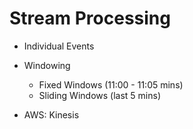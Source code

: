 # Stream Processing

- Individual Events

- Windowing
  - Fixed Windows (11:00 - 11:05 mins)
  - Sliding Windows (last 5 mins)

- AWS: Kinesis
